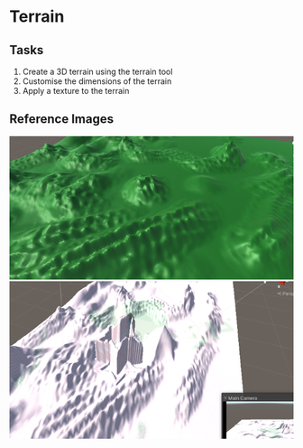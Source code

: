 # Terrain

## Tasks

1. Create a 3D terrain using the terrain tool
1. Customise the dimensions of the terrain
1. Apply a texture to the terrain

## Reference Images
![Terrain with Texture](images/terrainwithtexture.png)
![](images/paintedtexture.png)